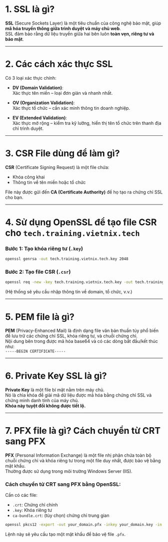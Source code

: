 # 1. SSL là gì?

**SSL** (Secure Sockets Layer) là một tiêu chuẩn của công nghệ bảo mật, giúp **mã hóa truyền thông giữa trình duyệt và máy chủ web**.  
SSL đảm bảo rằng dữ liệu truyền giữa hai bên luôn **toàn vẹn, riêng tư và bảo mật**.

---

# 2. Các cách xác thực SSL

Có 3 loại xác thực chính:

- **DV (Domain Validation)**:  
  Xác thực tên miền – loại đơn giản và nhanh nhất.

- **OV (Organization Validation)**:  
  Xác thực tổ chức – cần xác minh thông tin doanh nghiệp.

- **EV (Extended Validation)**:  
  Xác thực mở rộng – kiểm tra kỹ lưỡng, hiển thị tên tổ chức trên thanh địa chỉ trình duyệt.

---

# 3. CSR File dùng để làm gì?

**CSR** (Certificate Signing Request) là một file chứa:

- Khóa công khai
- Thông tin về tên miền hoặc tổ chức

File này được gửi đến **CA (Certificate Authority)** để họ tạo ra chứng chỉ SSL cho bạn.

---

# 4. Sử dụng OpenSSL để tạo file CSR cho `tech.training.vietnix.tech`

### Bước 1: Tạo khóa riêng tư (`.key`)
```sh
openssl genrsa -out tech.training.vietnix.tech.key 2048
```

### Bước 2: Tạo file CSR (`.csr`)
```sh
openssl req -new -key tech.training.vietnix.tech.key -out tech.training.vietnix.tech.csr
```
(Hệ thống sẽ yêu cầu nhập thông tin về domain, tổ chức, v.v.)

---

# 5. PEM file là gì?

**PEM** (Privacy-Enhanced Mail) là định dạng file văn bản thuần túy phổ biến để lưu trữ các chứng chỉ SSL, khóa riêng tư, và chuỗi chứng chỉ.  
Nội dung bên trong được mã hóa base64 và có các dòng bắt đầu/kết thúc như:  
`-----BEGIN CERTIFICATE-----`

---

# 6. Private Key SSL là gì?

**Private Key** là một file bí mật nằm trên máy chủ.  
Nó là chìa khóa để giải mã dữ liệu được mã hóa bằng chứng chỉ SSL và chứng minh danh tính của máy chủ.  
**Khóa này tuyệt đối không được tiết lộ.**

---

# 7. PFX file là gì? Cách chuyển từ CRT sang PFX

**PFX** (Personal Information Exchange) là một file nhị phân chứa toàn bộ chuỗi chứng chỉ và khóa riêng tư trong một file duy nhất, được bảo vệ bằng mật khẩu.  
Thường được sử dụng trong môi trường Windows Server (IIS).

### Cách chuyển từ CRT sang PFX bằng OpenSSL:

Cần có các file:

- `.crt`: Chứng chỉ chính
- `.key`: Khóa riêng tư
- `ca-bundle.crt`: (tùy chọn) chứng chỉ trung gian

```sh
openssl pkcs12 -export -out your_domain.pfx -inkey your_domain.key -in your_domain.crt -certfile ca-bundle.crt
```

Lệnh này sẽ yêu cầu tạo một mật khẩu để bảo vệ file `.pfx`.
